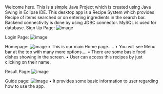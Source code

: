 Welcome here.
This is a simple Java Project which is created using Java Swing in Eclipse IDE.
This desktop app is a Recipe System which provides Recipe of items searched or on entering ingredients in the search bar.
Backend connectivity is done by using JDBC connector. MySQL is used for database.
Sign Up Page:
 ![image](https://github.com/manish-thakare/Recipe-system/assets/82271000/aef3337a-5806-4ba3-8d4c-f722df34a65b)

Login Page:
 ![image](https://github.com/manish-thakare/Recipe-system/assets/82271000/e19d0ccc-d2ee-49ec-988a-b7751192bec3)

Homepage:
![image](https://github.com/manish-thakare/Recipe-system/assets/82271000/fa13ef0b-7bcc-47e3-bfd1-164c65bf483c)
•	This is our main Home page…..
•	You will see Menu bar at the top with many more options….
•	There are some basic food dishes showing in the screen.
•	User can access this recipes by just clicking on their name.

Result Page:
 ![image](https://github.com/manish-thakare/Recipe-system/assets/82271000/efbcb3c9-396b-4418-abd8-0d54474691ea)

Guide page:
 ![image](https://github.com/manish-thakare/Recipe-system/assets/82271000/2ceeb2c7-b5c5-490b-b12b-aedde855957b)
•	It provides some basic information to user regarding how to use the app.

